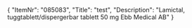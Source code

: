 {
  "ItemNr": "085083",
  "Title": "test",
  "Description": "Lamictal, tuggtablett/dispergerbar tablett 50 mg Ebb Medical AB"
}